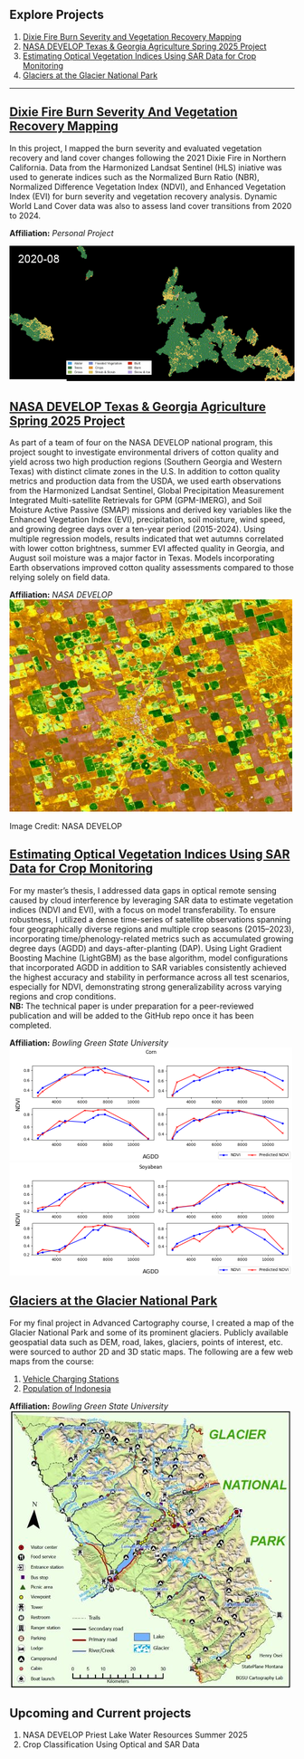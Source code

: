 ## Explore Projects

1. [Dixie Fire Burn Severity and Vegetation Recovery Mapping](#dixie-fire-burn-severity-and-vegetation-recovery-mapping)
2. [NASA DEVELOP Texas & Georgia Agriculture Spring 2025 Project](#nasa-develop-texas--georgia-agriculture-spring-2025-project)
3. [Estimating Optical Vegetation Indices Using SAR Data for Crop Monitoring](#estimating-optical-vegetation-indices-using-sar-data-for-crop-monitoring)
4. [Glaciers at the Glacier National Park](#glaciers-at-the-glacier-national-park)


---

## [Dixie Fire Burn Severity And Vegetation Recovery Mapping](https://henry-os.github.io/DixieFire_Monitoring/)
In this project, I mapped the burn severity and evaluated vegetation recovery and land cover changes following the 2021 Dixie Fire in Northern California. Data from the Harmonized Landsat Sentinel (HLS) iniative was used to generate indices such as the Normalized Burn Ratio (NBR), Normalized Difference Vegetation Index (NDVI), and Enhanced Vegetation Index (EVI) for burn severity and vegetation recovery analysis. Dynamic World Land Cover data was also to assess land cover transitions from 2020 to 2024. 

**Affiliation:** *Personal Project*

![](images/dw_change_detection.gif)


## [NASA DEVELOP Texas & Georgia Agriculture Spring 2025 Project](https://github.com/Henry-Os/Texas-GeorgiaAg-NASA-Develop-.git)
As part of a team of four on the NASA DEVELOP national program, this project sought to investigate environmental drivers of cotton quality and yield across two high production regions (Southern Georgia and Western Texas) with distinct climate zones in the U.S. In addition to cotton quality metrics and production data from the USDA, we used earth observations from the Harmonized Landsat Sentinel,  Global Precipitation Measurement Integrated Multi-satellite Retrievals for GPM (GPM-IMERG), and Soil Moisture Active Passive (SMAP) missions and derived key variables like the Enhanced Vegetation Index (EVI), precipitation, soil moisture, wind speed, and growing degree days over a ten-year period (2015-2024). Using multiple regression models, results indicated that wet autumns correlated with lower cotton brightness, summer EVI affected quality in Georgia, and August soil moisture was a major factor in Texas. Models incorporating Earth observations improved cotton quality assessments compared to those relying solely on field data.

**Affiliation:** *NASA DEVELOP*  
![](images/develop_pic.jpg)

Image Credit: NASA DEVELOP


## [Estimating Optical Vegetation Indices Using SAR Data for Crop Monitoring](https://github.com/Henry-Os/Thesis_project.git)
For my master’s thesis, I addressed data gaps in optical remote sensing caused by cloud interference by leveraging SAR data to estimate vegetation indices (NDVI and EVI), with a focus on model transferability. To ensure robustness, I utilized a dense time-series of satellite observations spanning four geographically diverse regions and multiple crop seasons (2015–2023), incorporating time/phenology-related metrics such as accumulated growing degree days (AGDD) and days-after-planting (DAP). Using Light Gradient Boosting Machine (LightGBM) as the base algorithm, model configurations that incorporated AGDD in addition to SAR variables consistently achieved the highest accuracy and stability in performance across all test scenarios, especially for NDVI, demonstrating strong generalizability across varying regions and crop conditions.   
**NB:** The technical paper is under preparation for a peer-reviewed publication and will be added to the GitHub repo once it has been completed.

**Affiliation:** *Bowling Green State University*  
![](images/actual_vs_predicted_NDVI_corn.png) ![](images/actual_vs_predicted_NDVI_soya.png)


## [Glaciers at the Glacier National Park](https://github.com/Henry-Os/Maps.git)
For my final project in Advanced Cartography course, I created a map of the Glacier National Park and some of its prominent glaciers. Publicly available geospatial data such as DEM, road, lakes, glaciers, points of interest, etc. were sourced to author 2D and 3D static maps. The following are a few web maps from the course:  
1. [Vehicle Charging Stations](https://bgsu.maps.arcgis.com/apps/dashboards/4474131d29aa4806916b92f895b3dd48)  
2. [Population of Indonesia](https://bgsu.maps.arcgis.com/apps/instant/sidebar/index.html?appid=ccb1806317b6448abae807580e4b0df0)
  
**Affiliation:** *Bowling Green State University*  
![](images/glacier_web.jpg)


## Upcoming and Current projects
1. NASA DEVELOP Priest Lake Water Resources Summer 2025
2. Crop Classification Using Optical and SAR Data
